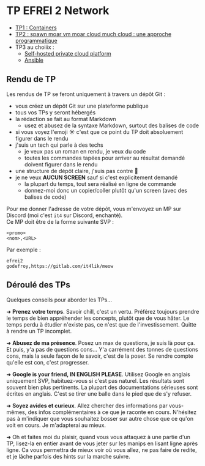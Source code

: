 # TP EFREI 2 Network

- [TP1 : Containers](./1/README.md)
- [TP2 : spawn moar vm moar cloud much cloud : une approche programmatique](./2/README.md)
- TP3 au choiiix :
  - [Self-hosted private cloud platform](./3-one/README.md)
  - [Ansible](./3-ansible/README.md)

## Rendu de TP

Les rendus de TP se feront uniquement à travers un dépôt Git :

- vous créez un dépôt Git sur une plateforme publique
- tous vos TPs y seront hébergés
- la rédaction se fait au format Markdown
  - usez et abusez de la syntaxe Markdown, surtout des balises de code
- si vous voyez l'emoji ☀️ c'est que ce point du TP doit absoluement figurer dans le rendu
- j'suis un tech qui parle à des techs
  - je veux pas un roman en rendu, je veux du code
  - toutes les commandes tapées pour arriver au résultat demandé doivent figurer dans le rendu
- une structure de dépôt claire, j'suis pas contre 🌼
- je ne veux **AUCUN SCREEN** sauf si c'est explicitement demandé
  - la plupart du temps, tout sera réalisé en ligne de commande
  - donnez-moi donc un copier/coller plutôt qu'un screen (avec des balises de code)

Pour me donner l'adresse de votre dépôt, vous m'envoyez un MP sur Discord (moi c'est `it4` sur Discord, enchanté).  
Ce MP doit être de la forme suivante SVP :

```
<promo>
<nom>,<URL>
```

Par exemple :

```
efrei2
godefroy,https://gitlab.com/it4lik/meow
```

## Déroulé des TPs

Quelques conseils pour aborder les TPs...

➜ **Prenez votre temps**. Savoir chill, c'est un vertu. Préférez toujours prendre le temps de bien appréhender les concepts, plutôt que de vous hâter. Le temps perdu à étudier n'existe pas, ce n'est que de l'investissement. Quitte à rendre un TP incomplet.

➜ **Abusez de ma présence**. Posez un max de questions, je suis là pour ça. Et puis, y'a pas de questions cons... Y'a carrément des tonnes de questions cons, mais la seule façon de le savoir, c'est de la poser. Se rendre compte qu'elle est con, c'est progresser.

➜ **Google is your friend, IN ENGLISH PLEASE**. Utilisez Google en anglais uniquement SVP, habituez-vous si c'est pas naturel. Les résultats sont souvent bien plus pertinents. La plupart des documentations sérieuses sont écrites en anglais. C'est se tirer une balle dans le pied que de s'y refuser.

➜ **Soyez avides et curieux**. Allez chercher des informations par vous-mêmes, des infos complémentaires à ce que je raconte en cours. N'hésitez pas à m'indiquer que vous souhaitez bosser sur autre chose que ce qu'on voit en cours. Je m'adapterai au mieux.

➜ Oh et faites moi du plaisir, quand vous vous attaquez à une partie d'un TP, lisez-la en entier avant de vous jeter sur les manips en lisant ligne après ligne. Ca vous permettra de mieux voir où vous allez, ne pas faire de redite, et je lâche parfois des hints sur la marche suivre.